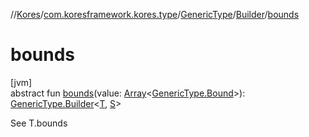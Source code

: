 //[Kores](../../../../index.md)/[com.koresframework.kores.type](../../index.md)/[GenericType](../index.md)/[Builder](index.md)/[bounds](bounds.md)

# bounds

[jvm]\
abstract fun [bounds](bounds.md)(value: [Array](https://kotlinlang.org/api/latest/jvm/stdlib/kotlin/-array/index.html)<[GenericType.Bound](../-bound/index.md)>): [GenericType.Builder](index.md)<[T](index.md), [S](index.md)>

See T.bounds
